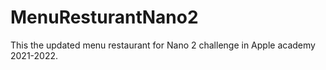 # MenuResturantNano2
This the updated menu restaurant for Nano 2 challenge in Apple academy 2021-2022.
